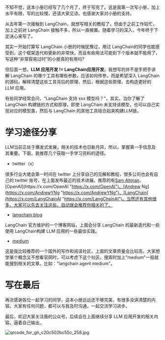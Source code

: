 不知不觉，这本小册已经写了几个月了，终于写完了。这是我第一次写小册，加上水平有限，写的比较慢，还请大家见谅。也感谢大家对小册的支持。

从去年第一次接触到 LangChain，就想写相关的教程了，但由于之前工作较忙，加上之前对 LangChain 接触不多，所以一直搁置。随着学习的深入，今年终于下定决心来写了。

其实一开始打算写 LangChain 小册的时候犹豫过，用过 LangChain的同学也能感受到，这个框架迭代和更新的非常快，而且有些用法可能到下个版本就不能用了，写这种“非常容易过时”的小册真的有用吗?

但后面一想，**LLM 应用开发 != LangChain应用开发**。我想写的并不是手把手讲解 LangChain 的哪个工具有哪些参数，应该如何传参，而是希望深入 LangChain 的源码，解释清楚这些工具背后的原理，然后，根据这些原理，去构造更好的 LLM 应用。

有些同学经常会问，“LangChain 支持 xxx 模型吗？”，其实，当你了解了 LangChain 构建链的方式和原理，即使 LangChain 未支持该模型，也可以自己实现对应的模型类，然后与 LangChain 的其他工具结合起来构建LLM链。

# 学习途径分享

LLM当前正处于爆发式发展，相关的技术也日新月异，所以，掌握第一手信息及其重要。下面，我推荐几个获取一手学习资料的途径。

* twitter（x）

很多行业大佬会第一时间在 twitter 上分享自己的见解和教程，很多公司也会有自己的 twitter 账号，在上面发布最近的技术进展。推荐的有[Sam Altman](https://x.com/sama "https://x.com/sama")、[OpenAI](https://x.com/OpenAI "https://x.com/OpenAI")、[Andrew Ng](https://x.com/AndrewYNg "https://x.com/AndrewYNg")、[LangChain](https://x.com/LangChainAI "https://x.com/LangChainAI")。当然还有其他很多，大家可以先去关注这些，自动就会推荐你相关的了。

* [langchain blog](https://blog.langchain.dev/ "https://blog.langchain.dev/")

LangChain 官方维护的一个博客网站，上面会分享 LangChain 的最新迭代和一些使用 LangChain构建 LLM 应用的一些最佳实践。

* [medium](https://medium.com/ "https://medium.com/")

这是我比较推荐的一个国外的写作和阅读社区，上面的文章质量会比较高，大家想学某个概念又不想看官网时，可以考虑下这个社区。搜索时加上"medium"一般就能搜到相关的文章。比如："langchain agent medium"。

# 写在最后

再次感谢各位一起学习的同学，这本小册远远还不够完美，有很多没讲清楚的内容。大家有任何问题，都可以与我及时沟通，一起交流学习进步。

最后，欢迎大家关注我的公众号，后续会在上面继续分享 LLM 应用开发的相关内容。逼着自己输出。

![qrcode_for_gh_c20c502bc55c_258.jpg](https://p6-juejin.byteimg.com/tos-cn-i-k3u1fbpfcp/b1c0d0f1aa5c4affad32a544ae571e23~tplv-k3u1fbpfcp-jj-mark:1600:0:0:0:q75.jpg#?w=258&h=258&s=27260&e=jpg&b=fefefe)